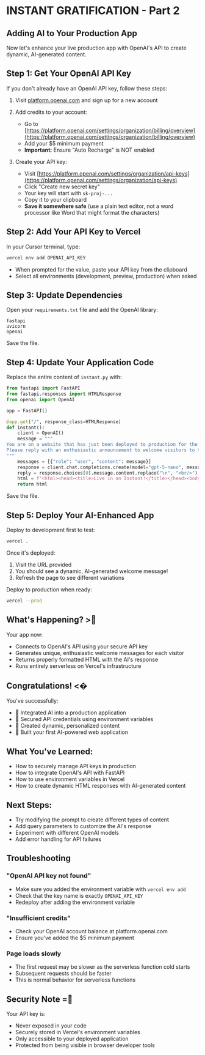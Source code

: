 # INSTANT GRATIFICATION - Part 2

## Adding AI to Your Production App

Now let's enhance your live production app with OpenAI's API to create dynamic, AI-generated content.

## Step 1: Get Your OpenAI API Key

If you don't already have an OpenAI API key, follow these steps:

1. Visit [platform.openai.com](https://platform.openai.com) and sign up for a new account

2. Add credits to your account:
   - Go to [https://platform.openai.com/settings/organization/billing/overview](https://platform.openai.com/settings/organization/billing/overview)
   - Add your $5 minimum payment
   - **Important:** Ensure "Auto Recharge" is NOT enabled

3. Create your API key:
   - Visit [https://platform.openai.com/settings/organization/api-keys](https://platform.openai.com/settings/organization/api-keys)
   - Click "Create new secret key"
   - Your key will start with `sk-proj-...`
   - Copy it to your clipboard
   - **Save it somewhere safe** (use a plain text editor, not a word processor like Word that might format the characters)

## Step 2: Add Your API Key to Vercel

In your Cursor terminal, type:

```bash
vercel env add OPENAI_API_KEY
```

- When prompted for the value, paste your API key from the clipboard
- Select all environments (development, preview, production) when asked

## Step 3: Update Dependencies

Open your `requirements.txt` file and add the OpenAI library:

```
fastapi
uvicorn
openai
```

Save the file.

## Step 4: Update Your Application Code

Replace the entire content of `instant.py` with:

```python
from fastapi import FastAPI
from fastapi.responses import HTMLResponse
from openai import OpenAI

app = FastAPI()

@app.get("/", response_class=HTMLResponse)
def instant():
    client = OpenAI()
    message = """
You are on a website that has just been deployed to production for the first time!
Please reply with an enthusiastic announcement to welcome visitors to the site, explaining that it is live on production for the first time!
"""
    messages = [{"role": "user", "content": message}]
    response = client.chat.completions.create(model="gpt-5-nano", messages=messages)
    reply = response.choices[0].message.content.replace("\n", "<br/>")
    html = f"<html><head><title>Live in an Instant!</title></head><body><p>{reply}</p></body></html>"
    return html
```

Save the file.

## Step 5: Deploy Your AI-Enhanced App

Deploy to development first to test:

```bash
vercel .
```

Once it's deployed:
1. Visit the URL provided
2. You should see a dynamic, AI-generated welcome message!
3. Refresh the page to see different variations

Deploy to production when ready:

```bash
vercel --prod
```

## What's Happening? >

Your app now:
- Connects to OpenAI's API using your secure API key
- Generates unique, enthusiastic welcome messages for each visitor
- Returns properly formatted HTML with the AI's response
- Runs entirely serverless on Vercel's infrastructure

## Congratulations! <�

You've successfully:
-  Integrated AI into a production application
-  Secured API credentials using environment variables
-  Created dynamic, personalized content
-  Built your first AI-powered web application

## What You've Learned:
- How to securely manage API keys in production
- How to integrate OpenAI's API with FastAPI
- How to use environment variables in Vercel
- How to create dynamic HTML responses with AI-generated content

## Next Steps:
- Try modifying the prompt to create different types of content
- Add query parameters to customize the AI's response
- Experiment with different OpenAI models
- Add error handling for API failures

## Troubleshooting

### "OpenAI API key not found"
- Make sure you added the environment variable with `vercel env add`
- Check that the key name is exactly `OPENAI_API_KEY`
- Redeploy after adding the environment variable

### "Insufficient credits"
- Check your OpenAI account balance at platform.openai.com
- Ensure you've added the $5 minimum payment

### Page loads slowly
- The first request may be slower as the serverless function cold starts
- Subsequent requests should be faster
- This is normal behavior for serverless functions

## Security Note =
Your API key is:
- Never exposed in your code
- Securely stored in Vercel's environment variables
- Only accessible to your deployed application
- Protected from being visible in browser developer tools